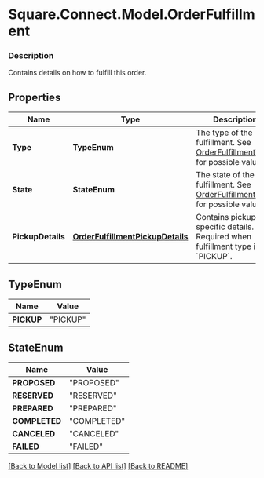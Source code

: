 # Square.Connect.Model.OrderFulfillment

### Description

Contains details on how to fulfill this order.

## Properties

Name | Type | Description | Notes
------------ | ------------- | ------------- | -------------
**Type** | **TypeEnum** | The type of the fulfillment. See [OrderFulfillmentType](#type-orderfulfillmenttype) for possible values | [optional] 
**State** | **StateEnum** | The state of the fulfillment. See [OrderFulfillmentState](#type-orderfulfillmentstate) for possible values | [optional] 
**PickupDetails** | [**OrderFulfillmentPickupDetails**](OrderFulfillmentPickupDetails.md) | Contains pickup-specific details. Required when fulfillment type is &#x60;PICKUP&#x60;. | [optional] 


## TypeEnum

Name | Value
------------ | -------------
**PICKUP** | "PICKUP"


## StateEnum

Name | Value
------------ | -------------
**PROPOSED** | "PROPOSED"
**RESERVED** | "RESERVED"
**PREPARED** | "PREPARED"
**COMPLETED** | "COMPLETED"
**CANCELED** | "CANCELED"
**FAILED** | "FAILED"



[[Back to Model list]](../README.md#documentation-for-models) [[Back to API list]](../README.md#documentation-for-api-endpoints) [[Back to README]](../README.md)

